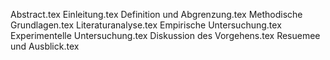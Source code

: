 Abstract.tex
Einleitung.tex
Definition und Abgrenzung.tex
Methodische Grundlagen.tex
Literaturanalyse.tex
Empirische Untersuchung.tex
Experimentelle Untersuchung.tex
Diskussion des Vorgehens.tex
Resuemee und Ausblick.tex